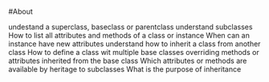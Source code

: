 #About

undestand a superclass, baseclass or parentclass
understand subclasses
How to list all attributes and methods of a class or instance
When can an instance have new attributes
understand how to inherit a class from another class
How to define a class wit multiple base classes
overriding methods or attributes inherited from the base class
Which attributes or methods are available by heritage to subclasses
What is the purpose of inheritance
